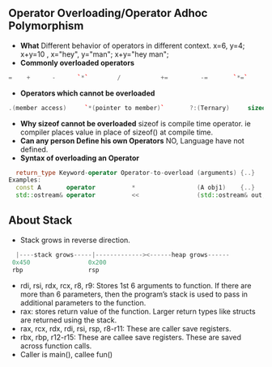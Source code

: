 ## Operator Overloading/Operator Adhoc Polymorphism
- **What** Different behavior of operators in different context.    x=6, y=4; x+y=10 , x="hey", y="man"; x+y="hey man";
- **Commonly overloaded operators**    
```c++
=    +      -      `*`        /           +=         -=       `*=`         /=      ==      !=        >>        <<
```
- **Operators which cannot be overloaded**    
```c++
.(member access)     `*(pointer to member)`       ?:(Ternary)     sizeof     ::(scope resolution)    typeid
```
- **Why sizeof cannot be overloaded**   sizeof is compile time operator. ie compiler places value in place of sizeof() at compile time. 
- **Can any person Define his own Operators** NO, Language have not defined.                
- **Syntax of overloading an Operator**
```c++
  return_type Keyword-operator Operator-to-overload (arguments) {..}
Examples:  
  const A       operator          *                 (A obj1)    {..}
  std::ostream& operator          <<                (std::ostream& out, const *ptr)  
``` 

## About Stack
- Stack grows in reverse direction.
```c
  |----stack grows-----|-------------><------heap grows------
 0x450                0x200
 rbp                  rsp       
```
- rdi, rsi, rdx, rcx, r8, r9: Stores 1st 6 arguments to function. If there are more than 6 parameters,  then the program’s stack is used to pass in additional parameters to the function.
- rax: stores return value of the function. Larger return types like structs are returned using the stack.
- rax, rcx, rdx, rdi, rsi, rsp, r8-r11: These are caller save registers. 
- rbx, rbp, r12-r15: These are callee save registers. These are saved across function calls.   	
- Caller is main(), callee fun()

